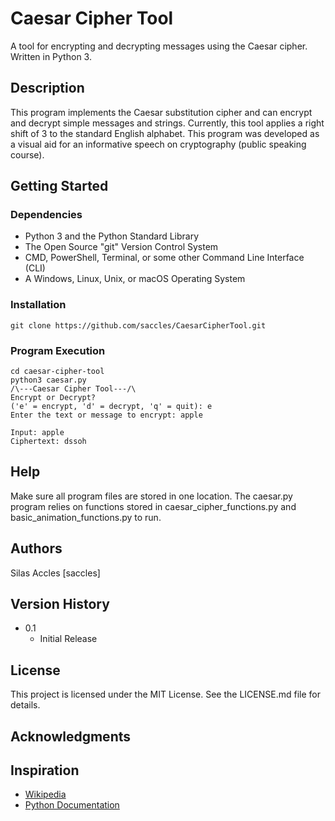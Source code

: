 # Caesar Cipher Tool

A tool for encrypting and decrypting messages using the Caesar cipher. Written in Python 3.

## Description

This program implements the Caesar substitution cipher and can encrypt and 
decrypt simple messages and strings. Currently, this tool applies a right shift 
of 3 to the standard English alphabet. This program was developed as a 
visual aid for an informative speech on cryptography 
(public speaking course). 

## Getting Started

### Dependencies

* Python 3 and the Python Standard Library
* The Open Source "git" Version Control System
* CMD, PowerShell, Terminal, or some other Command Line Interface (CLI) 
* A Windows, Linux, Unix, or macOS Operating System 

### Installation

```
git clone https://github.com/saccles/CaesarCipherTool.git
```

### Program Execution

```
cd caesar-cipher-tool
python3 caesar.py
/\---Caesar Cipher Tool---/\
Encrypt or Decrypt?
('e' = encrypt, 'd' = decrypt, 'q' = quit): e    
Enter the text or message to encrypt: apple

Input: apple
Ciphertext: dssoh
```

## Help

Make sure all program files are stored in one location. The caesar.py program relies on functions stored in caesar_cipher_functions.py and basic_animation_functions.py to run. 

## Authors

Silas Accles [saccles]  

## Version History

* 0.1
    * Initial Release

## License

This project is licensed under the MIT License. See the LICENSE.md file for details.

## Acknowledgments

## Inspiration
* [Wikipedia](https://en.wikipedia.org/wiki/Caesar_cipher)
* [Python Documentation](https://docs.python.org/3/library/index.html)
